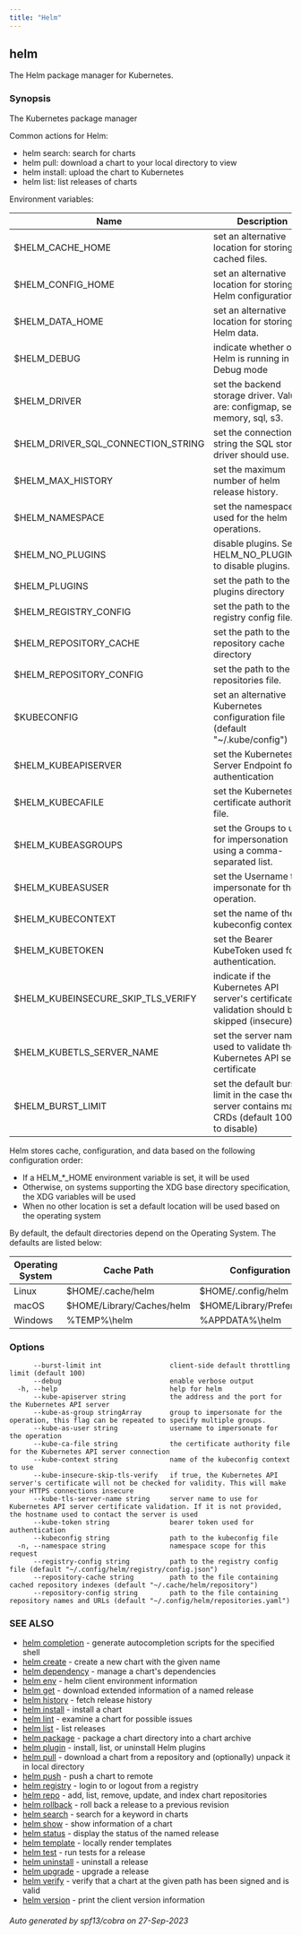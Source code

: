 ```yaml
---
title: "Helm"
---
```


## helm

The Helm package manager for Kubernetes.

### Synopsis

The Kubernetes package manager

Common actions for Helm:

- helm search:    search for charts
- helm pull:      download a chart to your local directory to view
- helm install:   upload the chart to Kubernetes
- helm list:      list releases of charts

Environment variables:

| Name                               | Description                                                                                        |
|------------------------------------|----------------------------------------------------------------------------------------------------|
| $HELM_CACHE_HOME                   | set an alternative location for storing cached files.                                              |
| $HELM_CONFIG_HOME                  | set an alternative location for storing Helm configuration.                                        |
| $HELM_DATA_HOME                    | set an alternative location for storing Helm data.                                                 |
| $HELM_DEBUG                        | indicate whether or not Helm is running in Debug mode                                              |
| $HELM_DRIVER                       | set the backend storage driver. Values are: configmap, secret, memory, sql, s3.                    |
| $HELM_DRIVER_SQL_CONNECTION_STRING | set the connection string the SQL storage driver should use.                                       |
| $HELM_MAX_HISTORY                  | set the maximum number of helm release history.                                                    |
| $HELM_NAMESPACE                    | set the namespace used for the helm operations.                                                    |
| $HELM_NO_PLUGINS                   | disable plugins. Set HELM_NO_PLUGINS=1 to disable plugins.                                         |
| $HELM_PLUGINS                      | set the path to the plugins directory                                                              |
| $HELM_REGISTRY_CONFIG              | set the path to the registry config file.                                                          |
| $HELM_REPOSITORY_CACHE             | set the path to the repository cache directory                                                     |
| $HELM_REPOSITORY_CONFIG            | set the path to the repositories file.                                                             |
| $KUBECONFIG                        | set an alternative Kubernetes configuration file (default "~/.kube/config")                        |
| $HELM_KUBEAPISERVER                | set the Kubernetes API Server Endpoint for authentication                                          |
| $HELM_KUBECAFILE                   | set the Kubernetes certificate authority file.                                                     |
| $HELM_KUBEASGROUPS                 | set the Groups to use for impersonation using a comma-separated list.                              |
| $HELM_KUBEASUSER                   | set the Username to impersonate for the operation.                                                 |
| $HELM_KUBECONTEXT                  | set the name of the kubeconfig context.                                                            |
| $HELM_KUBETOKEN                    | set the Bearer KubeToken used for authentication.                                                  |
| $HELM_KUBEINSECURE_SKIP_TLS_VERIFY | indicate if the Kubernetes API server's certificate validation should be skipped (insecure)        |
| $HELM_KUBETLS_SERVER_NAME          | set the server name used to validate the Kubernetes API server certificate                         |
| $HELM_BURST_LIMIT                  | set the default burst limit in the case the server contains many CRDs (default 100, -1 to disable) |

Helm stores cache, configuration, and data based on the following configuration order:

- If a HELM_*_HOME environment variable is set, it will be used
- Otherwise, on systems supporting the XDG base directory specification, the XDG variables will be used
- When no other location is set a default location will be used based on the operating system

By default, the default directories depend on the Operating System. The defaults are listed below:

| Operating System | Cache Path                | Configuration Path             | Data Path               |
|------------------|---------------------------|--------------------------------|-------------------------|
| Linux            | $HOME/.cache/helm         | $HOME/.config/helm             | $HOME/.local/share/helm |
| macOS            | $HOME/Library/Caches/helm | $HOME/Library/Preferences/helm | $HOME/Library/helm      |
| Windows          | %TEMP%\helm               | %APPDATA%\helm                 | %APPDATA%\helm          |


### Options

```
      --burst-limit int                 client-side default throttling limit (default 100)
      --debug                           enable verbose output
  -h, --help                            help for helm
      --kube-apiserver string           the address and the port for the Kubernetes API server
      --kube-as-group stringArray       group to impersonate for the operation, this flag can be repeated to specify multiple groups.
      --kube-as-user string             username to impersonate for the operation
      --kube-ca-file string             the certificate authority file for the Kubernetes API server connection
      --kube-context string             name of the kubeconfig context to use
      --kube-insecure-skip-tls-verify   if true, the Kubernetes API server's certificate will not be checked for validity. This will make your HTTPS connections insecure
      --kube-tls-server-name string     server name to use for Kubernetes API server certificate validation. If it is not provided, the hostname used to contact the server is used
      --kube-token string               bearer token used for authentication
      --kubeconfig string               path to the kubeconfig file
  -n, --namespace string                namespace scope for this request
      --registry-config string          path to the registry config file (default "~/.config/helm/registry/config.json")
      --repository-cache string         path to the file containing cached repository indexes (default "~/.cache/helm/repository")
      --repository-config string        path to the file containing repository names and URLs (default "~/.config/helm/repositories.yaml")
```

### SEE ALSO

* [helm completion](helm_completion.md)	 - generate autocompletion scripts for the specified shell
* [helm create](helm_create.md)	 - create a new chart with the given name
* [helm dependency](helm_dependency.md)	 - manage a chart's dependencies
* [helm env](helm_env.md)	 - helm client environment information
* [helm get](helm_get.md)	 - download extended information of a named release
* [helm history](helm_history.md)	 - fetch release history
* [helm install](helm_install.md)	 - install a chart
* [helm lint](helm_lint.md)	 - examine a chart for possible issues
* [helm list](helm_list.md)	 - list releases
* [helm package](helm_package.md)	 - package a chart directory into a chart archive
* [helm plugin](helm_plugin.md)	 - install, list, or uninstall Helm plugins
* [helm pull](helm_pull.md)	 - download a chart from a repository and (optionally) unpack it in local directory
* [helm push](helm_push.md)	 - push a chart to remote
* [helm registry](helm_registry.md)	 - login to or logout from a registry
* [helm repo](helm_repo.md)	 - add, list, remove, update, and index chart repositories
* [helm rollback](helm_rollback.md)	 - roll back a release to a previous revision
* [helm search](helm_search.md)	 - search for a keyword in charts
* [helm show](helm_show.md)	 - show information of a chart
* [helm status](helm_status.md)	 - display the status of the named release
* [helm template](helm_template.md)	 - locally render templates
* [helm test](helm_test.md)	 - run tests for a release
* [helm uninstall](helm_uninstall.md)	 - uninstall a release
* [helm upgrade](helm_upgrade.md)	 - upgrade a release
* [helm verify](helm_verify.md)	 - verify that a chart at the given path has been signed and is valid
* [helm version](helm_version.md)	 - print the client version information

###### Auto generated by spf13/cobra on 27-Sep-2023

